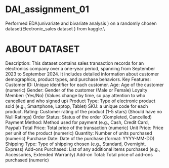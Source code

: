 # DAI_assignment_01
Performed EDA(univariate and bivariate analysis ) on a randomly chosen dataset(Electronic_sales dataset ) from kaggle.\

# ABOUT DATASET


Description:
This dataset contains sales transaction records for an electronics company over a one-year period, spanning from September 2023 to September 2024. It includes detailed information about customer demographics, product types, and purchase behaviors.
Key Features:
Customer ID: Unique identifier for each customer.
Age: Age of the customer (numeric)
Gender: Gender of the customer (Male or Female)
Loyalty Member: (Yes/No) (Values change by time, so pay attention to who cancelled and who signed up)
Product Type: Type of electronic product sold (e.g., Smartphone, Laptop, Tablet)
SKU: a unique code for each product.
Rating: Customer rating of the product (1-5 stars) (Should have no Null Ratings)
Order Status: Status of the order (Completed, Cancelled)
Payment Method: Method used for payment (e.g., Cash, Credit Card, Paypal)
Total Price: Total price of the transaction (numeric)
Unit Price: Price per unit of the product (numeric)
Quantity: Number of units purchased (numeric)
Purchase Date: Date of the purchase (format: YYYY-MM-DD)
Shipping Type: Type of shipping chosen (e.g., Standard, Overnight, Express)
Add-ons Purchased: List of any additional items purchased (e.g., Accessories, Extended Warranty)
Add-on Total: Total price of add-ons purchased (numeric)



